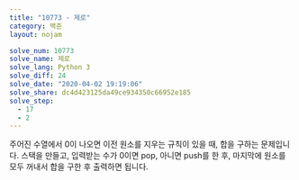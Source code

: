 ```yaml
---
title: "10773 - 제로"
category: 백준
layout: nojam

solve_num: 10773
solve_name: 제로
solve_lang: Python 3
solve_diff: 24
solve_date: "2020-04-02 19:19:06"
solve_share: dc4d423125da49ce934350c66952e185
solve_step:
  - 17
  - 2
---
```


주어진 수열에서 0이 나오면 이전 원소를 지우는 규칙이 있을 때, 합을 구하는 문제입니다. 스택을 만들고, 입력받는 수가 0이면 pop, 아니면 push를 한 후, 마지막에 원소를 모두 꺼내서 합을 구한 후 출력하면 됩니다.
